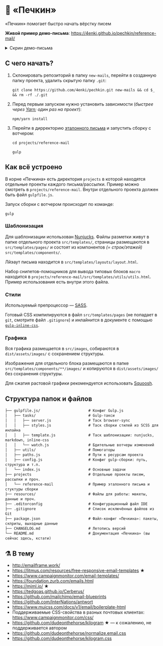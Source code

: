 # 📮 «Печкин»
«Печкин» помогает быстро начать вёрстку писем

**Живой пример демо-письма**: https://4enki.github.io/pechkin/reference-mail/

<details>
  <summary>Скрин демо-письма</summary>
  <img
    src=".github/pechkin-reference-mail-demo.png"
    alt="Скриншот эталонного демо-письма проекта «Печкин» для быстрого старта вёрстки писем"
  >
</details>

## С чего начать?
1. Склонировать репозиторий в папку `new-mails`, перейти в созданную папку проекта, удалить скрытую папку `.git`:
    ```shell
    git clone https://github.com/4enki/pechkin.git new-mails && cd $_ && rm -rf ./.git
    ```

1. Перед первым запуском нужно установить зависимости (_быстрее через [Yarn](https://yarnpkg.com); один раз на проект_):
    ```shell
    npm/yarn install
    ```

1. Перейти в дирректорию [эталонного письма](https://github.com/4enki/pechkin/tree/master/projects/reference-mail) и запустить сборку с вотчером:
    ```shell
    cd projects/reference-mail
    ```
    ```shell
    gulp
    ```

## Как всё устроено
В корне «Печкина» есть директория `projects` в которой находятся отдельные проекты каждого письма/рассылки. Пример можно смотреть в `projects/reference-mail`. Внутри отдельного проекта должен быть файл `gulpfile.js`.

Запуск сборки с вотчером происходит по команде:
```shell
gulp
```

### Шаблонизация
Для шаблонизации использован [Nunjucks](https://mozilla.github.io/nunjucks/templating.html). Файлы разметки живут в папке отдельного проекта `src/templates/`, страницы размещаются в `src/templates/pages/` и состоят из компонентов _(= строк/этажей)_ `src/templates/components/`.

Лйэаут письма находится в `src/templates/layouts/layout.html`.

Набор снипетов-помощников для вывода типовых блоков `macro` находится в `projects/reference-mail/src/templates/utils/utils.html`. Пример использования есть внутри этого файла.

### Стили
Используемый препроцессор — [SASS](https://sass-scss.ru/).

Готовый CSS компилируются в файл `src/templates/pages` (не попадает в `git`, смотрите файл `.gitignore`) и инлайнится в документе с помощью [`gulp-inline-css`](https://github.com/jonkemp/gulp-inline-css).

### Графика
Вся графика размещается в `src/images`, собираются в `dist/assets/images/` с сохранением структуры.

Изображения для отдельного блока размещаются в папке `src/templates/components/**/images/` и копируются в `dist/assets/images/` без сохранения структуры.

Для сжатия растовой графики рекомендуется использовать [Squoosh](https://squoosh.app/).

## Структура папок и файлов
```
├── gulpfile.js/                      # Конфиг Gulp.js
│   ├── tasks/                        # Gulp-такси
│   │   ├── server.js                 # Таск browser-sync
│   │   ├── styles.js                 # Таск сборки стилей из SCSS для инлайна
│   │   ├── template.js               # Таск шаблонизации: nunjucks, markdown, inline-css
│   │   └── watch.js                  # Бдительные вотчеры изменений
│   ├── utils/                        # Помогаторы
│   ├── paths.js                      # Пути к ресурсам проекта
│   ├── config.js                     # Конфиг gulp-сборки: путь, структура и т.п.
│   └── index.js                      # Основные задачи
├── projects                          # Отдельные проекты писем, рассылки и проч.
│   └── reference-mail                # Пример эталонного письма и стуктуры сборки
├── resources/                        # Файлы для работы: макеты, данные и проч.
├── .editorconfig                     # Конфигурационный файл IDE
├── .gitignore                        # Список исключённых файлов из Git
├── package.json                      # Файл-конфиг «Печкина»: пакеты, скприты, выходные данные
├── CHANGELOG.md                      # Летопись версий
└── README.md                         # Документация «Печкина» (вы сейчас здесь, кстати)
```

## ⚗️ В тему
* http://emailframe.work/
* https://litmus.com/resources/free-responsive-email-templates ★
* https://www.campaignmonitor.com/email-templates/
* https://foundation.zurb.com/emails.html
* https://mjml.io/ ★
* https://tedgoas.github.io/Cerberus/
* https://github.com/mailchimp/email-blueprints
* https://github.com/InterNations/antwort
* https://www.muicss.com/docs/v1/email/boilerplate-html
* Поддерживаемые CSS-свойства в разных почтовых клиентах: https://www.campaignmonitor.com/css/
* https://github.com/dudeonthehorse/kilogram ★ — к сожалению, не поддерживается автором
* https://github.com/dudeonthehorse/normalize.email.css
* https://github.com/dudeonthehorse/kilogram.css
